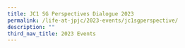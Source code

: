```yaml
---
title: JC1 SG Perspectives Dialogue 2023
permalink: /life-at-jpjc/2023-events/jc1sgperspective/
description: ""
third_nav_title: 2023 Events
---
```

